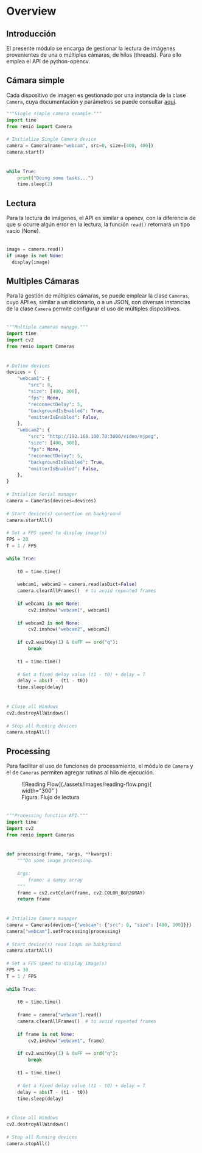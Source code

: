 # Overview

## Introducción
El presente módulo se encarga de gestionar la lectura de imágenes provenientes de una o múltiples cámaras,  de hilos (threads). Para ello emplea el API de python-opencv.

## Cámara simple
Cada dispositivo de imagen es gestionado por una instancia de la clase `Camera`, cuya documentación y parámetros se puede consultar [aquí](/remio/camera/single).
```python
"""Single simple camera example."""
import time
from remio import Camera

# Initialize Single Camera device
camera = Camera(name="webcam", src=0, size=[400, 400])
camera.start()


while True:
    print("Doing some tasks...")
    time.sleep(2)

```

## Lectura
Para la lectura de imágenes, el API es similar a opencv, con la diferencia de que si ocurre algún error en la lectura, la función `read()` retornará un tipo vacío (None).

```python

image = camera.read()
if image is not None:
  display(image)
```


## Multiples Cámaras
Para la gestión de múltiples cámaras, se puede emplear la clase `Cameras`, cuyo API es, similar a un dicionario, o a un JSON, con diversas instancias de la clase `Camera` permite configurar el uso de múltiples dispositivos.
```python

"""Multiple cameras manage."""
import time
import cv2
from remio import Cameras


# Define devices
devices = {
    "webcam1": {
        "src": 0,
        "size": [400, 300],
        "fps": None,
        "reconnectDelay": 5,
        "backgroundIsEnabled": True,
        "emitterIsEnabled": False,
    },
    "webcam2": {
        "src": "http://192.168.100.70:3000/video/mjpeg",
        "size": [400, 300],
        "fps": None,
        "reconnectDelay": 5,
        "backgroundIsEnabled": True,
        "emitterIsEnabled": False,
    },
}

# Intialize Serial manager
camera = Cameras(devices=devices)

# Start device(s) connection on background
camera.startAll()

# Set a FPS speed to display image(s)
FPS = 20
T = 1 / FPS

while True:

    t0 = time.time()

    webcam1, webcam2 = camera.read(asDict=False)
    camera.clearAllFrames()  # to avoid repeated frames

    if webcam1 is not None:
        cv2.imshow("webcam1", webcam1)

    if webcam2 is not None:
        cv2.imshow("webcam2", webcam2)

    if cv2.waitKey(1) & 0xFF == ord("q"):
        break

    t1 = time.time()

    # Get a fixed delay value (t1 - t0) + delay = T
    delay = abs(T - (t1 - t0))
    time.sleep(delay)


# Close all Windows
cv2.destroyAllWindows()

# Stop all Running devices
camera.stopAll()


```


## Processing
Para facilitar el uso de funciones de procesamiento, el módulo de `Camera` y el de `Cameras` permiten agregar rutinas al hilo de ejecución.

<figure markdown>
  ![Reading Flow](./assets/images/reading-flow.png){ width="300" }
  <figcaption>Figura. Flujo de lectura</figcaption>
</figure>

```python

"""Processing function API."""
import time
import cv2
from remio import Cameras


def processing(frame, *args, **kwargs):
    """Do some image processing.

    Args:
        frame: a numpy array
    """
    frame = cv2.cvtColor(frame, cv2.COLOR_BGR2GRAY)
    return frame


# Intialize Camera manager
camera = Cameras(devices={"webcam": {"src": 0, "size": [400, 300]}})
camera["webcam"].setProcessing(processing)

# Start device(s) read loops on background
camera.startAll()

# Set a FPS speed to display image(s)
FPS = 30
T = 1 / FPS

while True:

    t0 = time.time()

    frame = camera["webcam"].read()
    camera.clearAllFrames()  # to avoid repeated frames

    if frame is not None:
        cv2.imshow("webcam1", frame)

    if cv2.waitKey(1) & 0xFF == ord("q"):
        break

    t1 = time.time()

    # Get a fixed delay value (t1 - t0) + delay = T
    delay = abs(T - (t1 - t0))
    time.sleep(delay)


# Close all Windows
cv2.destroyAllWindows()

# Stop all Running devices
camera.stopAll()


```
